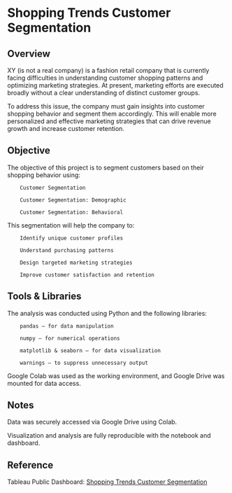 # Shopping Trends Customer Segmentation

## Overview

XY (is not a real company) is a fashion retail company that is currently facing difficulties in understanding customer shopping patterns and optimizing marketing strategies. At present, marketing efforts are executed broadly without a clear understanding of distinct customer groups.

To address this issue, the company must gain insights into customer shopping behavior and segment them accordingly. This will enable more personalized and effective marketing strategies that can drive revenue growth and increase customer retention.

## Objective

The objective of this project is to segment customers based on their shopping behavior using:

        Customer Segmentation

        Customer Segmentation: Demographic

        Customer Segmentation: Behavioral

This segmentation will help the company to:

        Identify unique customer profiles

        Understand purchasing patterns

        Design targeted marketing strategies

        Improve customer satisfaction and retention

##  Tools & Libraries
The analysis was conducted using Python and the following libraries:

        pandas – for data manipulation

        numpy – for numerical operations

        matplotlib & seaborn – for data visualization

        warnings – to suppress unnecessary output

Google Colab was used as the working environment, and Google Drive was mounted for data access.

##  Notes
Data was securely accessed via Google Drive using Colab.

Visualization and analysis are fully reproducible with the notebook and dashboard.

## Reference
Tableau Public Dashboard: [Shopping Trends Customer Segmentation](https://public.tableau.com/app/profile/muhammad.wahyu.ghifari/viz/ShoppingTrendsCustomerSegmentation/page1)